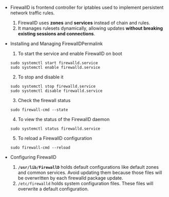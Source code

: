 * FirewallD is frontend controller for iptables used to implement persistent network traffic rules.
  1. FirewallD uses **zones** and **services** instead of chain and rules.
  2. It manages rulesets dynamically, allowing updates **without breaking existing sessions and connections**.

* Installing and Managing FirewallDPermalink
  1. To start the service and enable FirewallD on boot
  ```shell
  sudo systemctl start firewalld.service
  sudo systemctl enable firewalld.service
  ```
  2. To stop and disable it
  ```shell
  sudo systemctl stop firewalld.service
  sudo systemctl disable firewalld.service
  ```
  3. Check the firewall status
  ```shell
  sudo firewall-cmd --state
  ```
  4. To view the status of the FirewallD daemon
  ```shell
  sudo systemctl status firewalld.service
  ```
  5. To reload a FirewallD configuration
  ```shell
  sudo firewall-cmd --reload
  ```
  
* Configuring FirewallD
  1. **`/usr/lib/FirewallD`** holds default configurations like default zones and common services. Avoid updating them because those files will be overwritten by each firewalld package update.
  2. `/etc/firewalld` holds system configuration files. These files will overwrite a default configuration.
